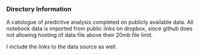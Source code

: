 
### Directory Information

A catologue of predictive analysis completed on publicly available data. All notebook data is imported from public links on dropbox, since github does not allowing hosting of data file above their 20mb file limit. 

I include the links to the data source as well.


